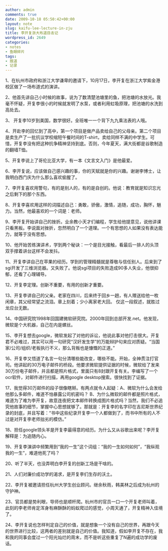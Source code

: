 ```yaml
---
author: admin
comments: true
date: 2009-10-18 05:50:42+00:00
layout: note
slug: kaifu-lee-lecture-in-zju
title: 李开复浙大布道目击记
wordpress_id: 2649
categories:
- notes
- 鱼眼碎片
tags:
- 报道
- 记录
---
```


1、在杭州市政府和浙江大学谦卑的邀请下，10月17日，李开复在浙江大学紫金港校区做了一场布道式的演讲。

2、他首先讲自己小时候的故事，说为了数清楚池塘里的鱼，把池塘的水放光。我毫不怀疑，开复李很小的时候就发明了水泵，或者利用虹吸原理，把池塘的水洗到高处去。

3、 开复李10岁到美国，数学很好。全班唯一一个背下九九乘法表的人哦。

4、开赴李的回忆到了高中，第一个项目是做产品卖给自己的父母亲。第二个项目是卖生产了一批抗议学校缩短午餐时间的T-shirt，卖给同样不满的中学生。可惜，开复李没有把这种抗争精神坚持到底。否则，今年夏天，满大街都是谷歌制造的翻墙T恤。

5、开复李说上了哥伦比亚大学，有一本《文言文入门》是他最爱。

6、李开复说，应该做自己感兴趣的事，你的天赋就是你的兴趣。谢谢李博士，让我明白西门庆为什么那么喜欢偷腥了。

7、李开复喜欢用警句，有的是别人的，有的是自创的。他说：教育就是知识忘光之后剩下的那个东西。

8、开复李喜欢用这样的词描述自己：勇敢，骄傲，激情，追随，成功，胸怀，魅力。当然，他最喜欢的一个词是：老师。

9、李开复开始讲自己的挫折。业余教小天才们编程，学生给他提意见，说他讲课只看黑板。李说面对挫折，忽然明白了一个道理。一个有思想的人如果没有表达能力，就等于没有思想。

10、他开始苦练演讲术，学到两个秘诀：一个是目光接触，看最后一排人的头顶双手撑着讲台这样不会发抖。

11、开复李讲自己在苹果的经历。学到的管理精髓就是尊敬与信任别人。后来到了sgi开发了三维浏览器。又失败了。他说sgi项目的失败造成90多人失业，他很抑郁，还看了心理辅导。

12、开复李定理。创新不重要，有用的创新才重要。

13、开复李讲自己的父亲。老家在四川，后来终于回乡一趟，有人赠送给他一枚闲章，其父经常望之流泪。章上刻着；少小离家老大回。 仅这一段叙述，就胜过龙应台无数。

14、中国研究院1998年回国建微软研究院。2000年回到总部开发.net。他发现，微软是个大机器，自己在内是螺丝。

15、李开复想去google，微软发起了对他的诉讼，他说此事对他打击很大。开复君不必难过，其实可以用一句研究“汉奸发生学”的万能辩护句来应对质疑。“当国家/公司/组织/老板执行不义，那么背叛也是慷慨的正道。”

16、开复李又悟道了名言一句分清哪些能改变，哪些不能。开始，全神贯注打官司。他讲起的30万电子邮件的桥段。他要求微软提供证据的时候，微软给了发来30万份电子邮件，并且都是照片格式，里面只有8封跟开复有关。李编写了一个ocr软件，对邮件进行扫描，再用google desktop搜索。很快找到了证据。

17、我觉得30万邮件的段子很像瞎掰。有两点就令人起疑：A、微软为什么会发给他那么多邮件，难道不怕暴露公司机密吗？ B、为什么微软的邮件都是照片格式，难道为了难为李开复，故意连夜把文本邮件转换成图片格式吗？当然，我们不必追究他故事的细节，掌握中心思想就够了。那就是：开复李的名字印在吉尼斯世界纪录的封底，并且写着：“书中这些纪录开复李一个人都做到了，而书中所有的人不过是对开复李老师拙劣的模仿。”

18、担任google领头羊是开复李最得意的经历。为什么又从谷歌出来呢？李开复解释是：为追随内心。

19、开复李演讲中频繁用到“我的一生”这个词组：“我的一生如何如何”，“我纵观我的一生”，难道他死了吗？

20、听了半天，也没弄明白李开复的创新工场是干啥的。

21、人们对廉价成功学的渴求，是开复李们生存的沃土。

22、李开复被邀请担任杭州大学生创业顾问。继余秋雨，韩美林之后成为杭州的守护神。 

23、官员都是势利眼，导师也是顺杆爬。杭州市的官员一口一个开复老师叫着，此刻的李老师肯定浑身有麻酥酥的蚂蚁爬过的感觉，小周天通了，开复精神入佳境了。

24、李开复说也怎样判定自己的价值，就是想象一个没有自己的世界，再跟今天的世界进行比较，这两者的差别就是自己的价值。我知道，假如李开复不存在，我和我的同事会度过一个阳光灿烂的周末，而不是听这些重复了N遍的成功学的废话。
